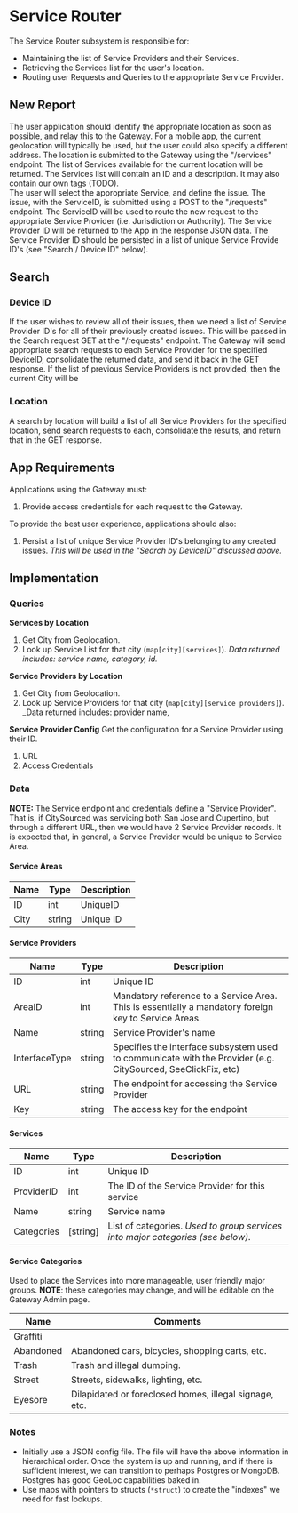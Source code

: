 # Service Router
The Service Router subsystem is responsible for:  

* Maintaining the list of Service Providers and their Services.
* Retrieving the Services list for the user's location.
* Routing user Requests and Queries to the appropriate Service Provider.

## New Report
The user application should identify the appropriate location as soon as possible, and relay this to the Gateway.  For a mobile app, the current geolocation will typically be used, but the user could also specify a different address.  The  location is submitted to the Gateway using the "/services" endpoint.  The list of Services available for the current location will be returned.  The Services list will contain an ID and a description.  It may also contain our own tags (TODO).  
The user will select the appropriate Service, and define the issue.  The issue, with the ServiceID, is submitted using a POST to the "/requests" endpoint. The ServiceID will be used to route the new request to the appropriate Service Provider (i.e. Jurisdiction or Authority).
The Service Provider ID will be returned to the App in the response JSON data.  The Service Provider ID should be persisted in a list of unique Service Provide ID's (see "Search / Device ID" below).

## Search

### Device ID
If the user wishes to review all of their issues, then we need a list of Service Provider ID's for all of their previously created issues.  This will be passed in the Search request GET at the "/requests" endpoint.  The Gateway will send appropriate search requests to each Service Provider for the specified DeviceID, consolidate the returned data, and send it back in the GET response.  If the list of previous Service Providers is not provided, then the current City will be 


### Location
A search by location will build a list of all Service Providers for the specified location, send search requests to each, consolidate the results, and return that in the GET response.


## App Requirements
Applications using the Gateway must:  
1. Provide access credentials for each request to the Gateway.

To provide the best user experience, applications should also:
1. Persist a list of unique Service Provider ID's belonging to  any created issues.  _This will be used in the "Search by DeviceID" discussed above._

## Implementation

### Queries

__Services by Location__  
1. Get City from Geolocation.
2. Look up Service List for that city (`map[city][services]`).  _Data returned includes: service name, category, id._

__Service Providers by Location__  
1. Get City from Geolocation.
2. Look up Service Providers for that city (`map[city][service providers]`). _Data returned includes: provider name, 

__Service Provider Config__
Get the configuration for a Service Provider using their ID.
1. URL
2. Access Credentials


### Data

__NOTE:__ The Service endpoint and credentials define a "Service Provider".  That is, if CitySourced was servicing both San Jose and Cupertino, but through a different URL, then we would have 2 Service Provider records.  It is expected that, in general, a Service Provider would be unique to Service Area.

#### Service Areas
|Name|Type|Description|
|----|----|-----------|
|ID|int|UniqueID|
|City|string|Unique ID|

#### Service Providers
|Name|Type|Description|
|----|----|-----------|
|ID|int|Unique ID|
|AreaID|int|Mandatory reference to a Service Area.  This is essentially a mandatory foreign key to Service Areas.|
|Name|string|Service Provider's name|
|InterfaceType|string|Specifies the interface subsystem used to communicate with the Provider (e.g. CitySourced, SeeClickFix, etc)|
|URL|string|The endpoint for accessing the Service Provider|
|Key|string|The access key for the endpoint|

#### Services
|Name|Type|Description|
|----|----|-----------|
|ID|int|Unique ID|
|ProviderID|int|The ID of the Service Provider for this service|
|Name|string|Service name|
|Categories|[string]|List of categories. _Used to group services into major categories (see below)._|

#### Service Categories
Used to place the Services into more manageable, user friendly major groups.  __NOTE__: these categories may change, and will be editable on the Gateway Admin page.

|Name|Comments|
|----|---|
|Graffiti||
|Abandoned|Abandoned cars, bicycles, shopping carts, etc.|
|Trash|Trash and illegal dumping.|
|Street|Streets, sidewalks, lighting, etc.|
|Eyesore|Dilapidated or foreclosed homes, illegal signage, etc.|

### Notes

* Initially use a JSON config file.  The file will have the above information in hierarchical order.  Once the system is up and running, and if there is sufficient interest, we can transition to perhaps Postgres or MongoDB.  Postgres has good GeoLoc capabilities baked in.
* Use maps with pointers to structs (`*struct`) to create the "indexes" we need for fast lookups.

